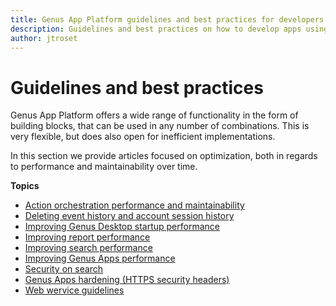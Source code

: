 ```yaml
---
title: Genus App Platform guidelines and best practices for developers
description: Guidelines and best practices on how to develop apps using Genus Studio
author: jtroset
---
```

# Guidelines and best practices

Genus App Platform offers a wide range of functionality in the form of building blocks, that can be used in any number of combinations. This is very flexible, but does also open for inefficient implementations.

In this section we provide articles focused on optimization, both in regards to performance and maintainability over time.

**Topics**
* [Action orchestration performance and maintainability](action-orchestration-performance-and-maintainability.md)
* [Deleting event history and account session history](deleting-event-history-and-account-session-history.md)
* [Improving Genus Desktop startup performance](improving-genus-desktop-startup-performance.md)
* [Improving report performance](improving-report-performance.md)
* [Improving search performance](improving-search-performance.md)
* [Improving Genus Apps performance](improving-genus-apps-performance.md)
* [Security on search](security-on-search.md)
* [Genus Apps hardening (HTTPS security headers)](genus-apps-hardening.md)
* [Web wervice guidelines](web-service-guidelines.md)
